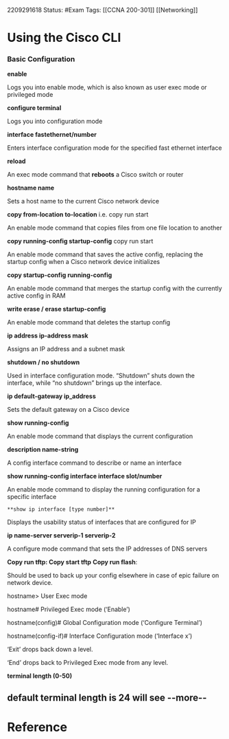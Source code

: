 2209291618
	Status: #Exam
		Tags: [[CCNA 200-301]] [[Networking]]

# Using the Cisco CLI

### Basic Configuration
**enable**

Logs you into enable mode, which is also known as user exec mode or privileged mode

**configure terminal**

Logs you into configuration mode

**interface fastethernet/number**

Enters interface configuration mode for the specified fast ethernet interface

**reload**

An exec mode command that **reboots** a Cisco switch or router

**hostname name**

Sets a host name to the current Cisco network device

**copy from-location to-location**   i.e. copy run start

An enable mode command that copies files from one file location to another

**copy running-config startup-config**  copy run start

An enable mode command that saves the active config, replacing the startup config when a Cisco network device initializes

**copy startup-config running-config**

An enable mode command that merges the startup config with the currently active config in RAM

**write erase / erase startup-config**

An enable mode command that deletes the startup config

**ip address ip-address mask**

Assigns an IP address and a subnet mask

**shutdown / no shutdown**

Used in interface configuration mode. “Shutdown” shuts down the interface, while “no shutdown” brings up the interface.

**ip default-gateway ip_address**

Sets the default gateway on a Cisco device

**show running-config**

An enable mode command that displays the current configuration

**description name-string**

A config interface command to describe or name an interface

**show running-config interface interface slot/number**

An enable mode command to display the running configuration for a specific interface

`**show ip interface [type number]**`

Displays the usability status of interfaces that are configured for IP

**ip name-server serverip-1 serverip-2**

A configure mode command that sets the IP addresses of DNS servers

**Copy run tftp:
Copy start tftp**
**Copy run flash**:<config-name>

Should be used to back up your config elsewhere in case of epic failure on network device. 


hostname>
User Exec mode

hostname#
Privileged Exec mode (‘Enable’)

hostname(config)#
Global Configuration mode (‘Configure Terminal’)

hostname(config-if)#
Interface Configuration mode (‘Interface x’)

‘Exit’ drops back down a level.

‘End’ drops back to Privileged Exec mode from any level.

**terminal length (0-50)**

default terminal length is 24 
will see --more--
---
# Reference